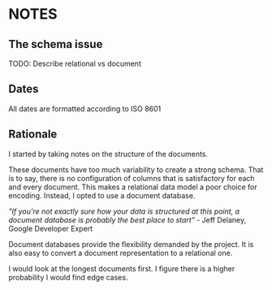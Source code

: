 # NOTES
## The schema issue
TODO: Describe relational vs document


## Dates
All dates are formatted according to ISO 8601 

## Rationale
I started by taking notes on the structure of the documents. 

These documents have too much variability to create a strong schema. That is to say, there is no configuration of columns that is satisfactory for each and every document. This makes a relational data model a poor choice for encoding. Instead, I opted to use a document database. 

*"If you're not exactly sure how your data is structured at this point, a document database is probably the best place to start"* - Jeff Delaney, Google Developer Expert 

Document databases provide the flexibility demanded by the project. It is also easy to convert a document representation to a relational one. 

I would look at the longest documents first. I figure there is a higher probability I would find edge cases. 